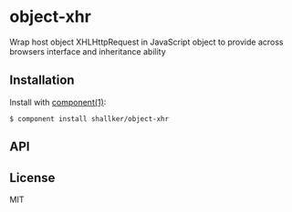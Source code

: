
# object-xhr

  Wrap host object XHLHttpRequest in JavaScript object to provide across browsers interface and inheritance ability

## Installation

  Install with [component(1)](http://component.io):

    $ component install shallker/object-xhr

## API



## License

  MIT
